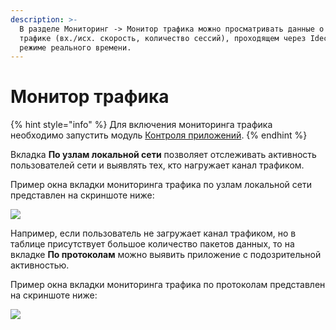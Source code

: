 ```yaml
---
description: >-
  В разделе Мониторинг -> Монитор трафика можно просматривать данные о
  трафике (вх./исх. скорость, количество сессий), проходящем через Ideco UTM в
  режиме реального времени.
---
```


# Монитор трафика

{% hint style="info" %}
Для включения мониторинга трафика необходимо запустить модуль [Контроля приложений](../access-rules/application-control.md).
{% endhint %}

Вкладка **По узлам локальной сети** позволяет отслеживать активность пользователей сети и выявлять тех, кто нагружает канал трафиком.

Пример окна вкладки мониторинга трафика по узлам локальной сети представлен на скриншоте ниже:

![](../../.gitbook/assets/monitor\_local\_network.png)

Например, если пользователь не загружает канал трафиком, но в таблице присутствует большое количество пакетов данных, то на вкладке **По протоколам** можно выявить приложение с подозрительной активностью.

Пример окна вкладки мониторинга трафика по протоколам представлен на скриншоте ниже:

![](../../.gitbook/assets/monitor\_prot.png)
